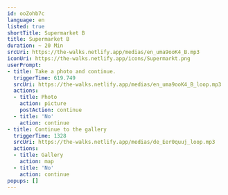 ```yaml
---
id: ooZohb7c
language: en
listed: true
shortTitle: Supermarket B
title: Supermarket B
duration: ~ 20 Min
srcUri: https://the-walks.netlify.app/medias/en_uma9ooK4_B.mp3
iconUri: https://the-walks.netlify.app/icons/Supermarkt.png
userPrompt: 
- title: Take a photo and continue.
  triggerTime: 619.749
  srcUri: https://the-walks.netlify.app/medias/en_uma9ooK4_B_loop.mp3
  actions:
  - title: Photo
    action: picture
    postAction: continue
  - title: 'No'
    action: continue
- title: Continue to the gallery
  triggerTime: 1328
  srcUri: https://the-walks.netlify.app/medias/de_Eer0quuj_loop.mp3
  actions:
  - title: Gallery
    action: map
  - title: 'No'
    action: continue 
popups: []
---
```



